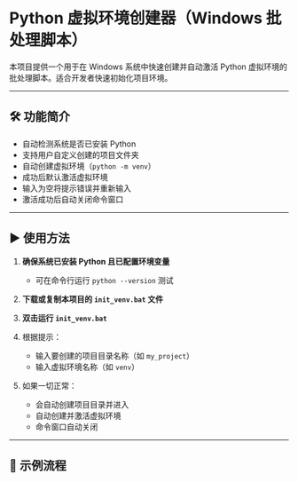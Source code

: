 # Python 虚拟环境创建器（Windows 批处理脚本）

本项目提供一个用于在 Windows 系统中快速创建并自动激活 Python 虚拟环境的批处理脚本。适合开发者快速初始化项目环境。

---

## 🛠️ 功能简介

- 自动检测系统是否已安装 Python
- 支持用户自定义创建的项目文件夹
- 自动创建虚拟环境（`python -m venv`）
- 成功后默认激活虚拟环境
- 输入为空将提示错误并重新输入
- 激活成功后自动关闭命令窗口

---

## ▶️ 使用方法

1. **确保系统已安装 Python 且已配置环境变量**
   - 可在命令行运行 `python --version` 测试

2. **下载或复制本项目的 `init_venv.bat` 文件**

3. **双击运行 `init_venv.bat`**

4. 根据提示：
   - 输入要创建的项目目录名称（如 `my_project`）
   - 输入虚拟环境名称（如 `venv`）

5. 如果一切正常：
   - 会自动创建项目目录并进入
   - 自动创建并激活虚拟环境
   - 命令窗口自动关闭

---

## 📝 示例流程

